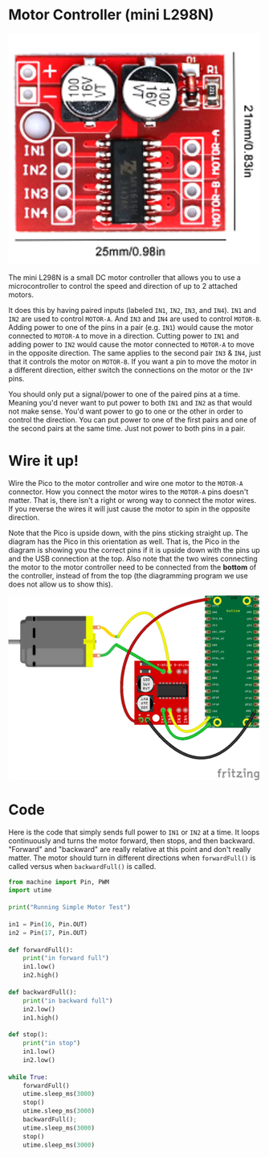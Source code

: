 
# Motor Controller (mini L298N)

<img alt="L298N Motor Controller" src="/lessons/images/motor_controller.PNG" width="500"/>

The mini L298N is a small DC motor controller that allows you to use a microcontroller to control the speed and direction of up to 2 attached motors.

It does this by having paired inputs (labeled `IN1`, `IN2`, `IN3`, and `IN4`).  `IN1` and `IN2` are used to control `MOTOR-A`.  And `IN3` and `IN4` are used to control `MOTOR-B`.
Adding power to one of the pins in a pair (e.g. `IN1`) would cause the motor connected to `MOTOR-A` to move in a direction.  Cutting power to `IN1` and adding power to `IN2` would cause the motor connected to `MOTOR-A` to move in the opposite direction.
The same applies to the second pair `IN3` & `IN4`, just that it controls the motor on `MOTOR-B`.  If you want a pin to move the motor in a different direction, either switch the connections on the motor or the `IN*` pins.

You should only put a signal/power to one of the paired pins at a time.  Meaning you'd never want to put power to both `IN1` and `IN2` as that would not make sense.  You'd want power to go to one or the other in order to control the direction.
You can put power to one of the first pairs and one of the second pairs at the same time.  Just not power to both pins in a pair.

# Wire it up!

Wire the Pico to the motor controller and wire one motor to the `MOTOR-A` connector.  How you connect the motor wires to the `MOTOR-A` pins doesn't matter.  That is, there isn't a right or wrong way to connect the motor wires.  If you reverse the wires it will just cause the motor to spin in the opposite direction.

Note that the Pico is upside down, with the pins sticking straight up.  The diagram has the Pico in this orientation as well.  That is, the Pico in the diagram is showing you the correct pins if it is upside down with the pins up and the USB connection at the top. Also note that the two wires connecting the motor to the motor controller need to be connected from the **bottom** of the controller, instead of from the top (the diagramming program we use does not allow us to show this).

<img alt="L298N Motor Controller" src="/lessons/images/motor_controller_bb.png" width="500"/>

# Code

Here is the code that simply sends full power to `IN1` or `IN2` at a time.  It loops continuously and turns the motor forward, then stops, and then backward.  "Forward" and "backward" are really relative at this point and don't really matter.  The motor should turn in different directions when `forwardFull()` is called versus when `backwardFull()` is called.

```Python
from machine import Pin, PWM
import utime

print("Running Simple Motor Test")

in1 = Pin(16, Pin.OUT)
in2 = Pin(17, Pin.OUT)

def forwardFull():
    print("in forward full")
    in1.low()
    in2.high()
    
def backwardFull():
    print("in backward full")
    in2.low()
    in1.high()

def stop():
    print("in stop")
    in1.low()
    in2.low()

while True:
    forwardFull()
    utime.sleep_ms(3000)
    stop()
    utime.sleep_ms(3000)
    backwardFull();
    utime.sleep_ms(3000)
    stop()
    utime.sleep_ms(3000)
```